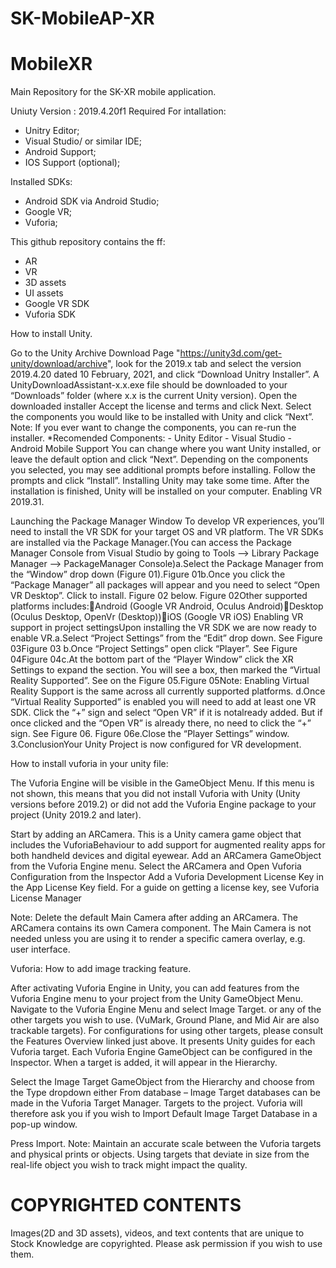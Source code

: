 # SK-MobileAP-XR
# MobileXR
Main Repository for the SK-XR mobile application.

Uniuty Version : 2019.4.20f1
Required For intallation: 
  - Unitry Editor; 
  - Visual Studio/ or similar IDE; 
  - Android Support; 
  - IOS Support (optional);

Installed SDKs: 
  - Android SDK via Android Studio; 
  - Google VR; 
  - Vuforia;

This github repository contains the ff:
  - AR
  - VR
  - 3D assets
  - UI assets
  - Google VR SDK
  - Vuforia SDK



How to install Unity.

Go to the Unity Archive Download Page "https://unity3d.com/get-unity/download/archive", look for the 2019.x tab and select the version 2019.4.20 dated 10 February, 2021, and click “Download Unitry Installer”. A UnityDownloadAssistant-x.x.exe file should be downloaded to your “Downloads” folder (where x.x is the current Unity version).
Open the downloaded installer
Accept the license and terms and click Next.
Select the components you would like to be installed with Unity and click “Next”. Note: If you ever want to change the components, you can re-run the installer.
  *Recomended Components:
        - Unity Editor
        - Visual Studio
        - Android Mobile Support
You can change where you want Unity installed, or leave the default option and click “Next”.
Depending on the components you selected, you may see additional prompts before installing. Follow the prompts and click “Install”. Installing Unity may take some time. After the installation is finished, Unity will be installed on your computer.
Enabling VR 2019.31.

Launching the Package Manager Window To develop VR experiences, you’ll need to install the VR SDK for your target OS and VR platform. The VR SDKs are installed via the Package Manager.(You can access the Package Manager Console from Visual Studio by going to Tools --> Library Package Manager --> PackageManager Console)a.Select the Package Manager from the “Window” drop down (Figure 01).Figure 01b.Once you click the “Package Manager” all packages will appear and you need to select “Open VR Desktop”. Click to install. Figure 02 below. Figure 02Other supported platforms includes:Android (Google VR Android, Oculus Android)Desktop (Oculus Desktop, OpenVr (Desktop))iOS (Google VR iOS)
Enabling VR support in project settingsUpon installing the VR SDK we are now ready to enable VR.a.Select “Project Settings” from the “Edit” drop down. See Figure 03Figure 03 b.Once “Project Settings” open click “Player”. See Figure 04Figure 04c.At the bottom part of the “Player Window” click the XR Settings to expand the section. You will see a box, then marked the “Virtual Reality Supported”. See on the Figure 05.Figure 05Note: Enabling Virtual Reality Support is the same across all currently supported platforms. d.Once “Virtual Reality Supported” is enabled you will need to add at least one VR SDK. Click the “+” sign and select “Open VR” if it is notalready added. But if once clicked and the “Open VR” is already there, no need to click the “+” sign. See Figure 06. Figure 06e.Close the “Player Settings” window. 3.ConclusionYour Unity Project is now configured for VR development.


How to install vuforia in your unity file:

The Vuforia Engine will be visible in the GameObject Menu.
If this menu is not shown, this means that you did not install Vuforia with Unity (Unity versions before 2019.2) or did not add the Vuforia Engine package to your project (Unity 2019.2 and later).

Start by adding an ARCamera. This is a Unity camera game object that includes the VuforiaBehaviour to add support for augmented reality apps for both handheld devices and digital eyewear.
Add an ARCamera GameObject from the Vuforia Engine menu. Select the ARCamera and Open Vuforia Configuration from the Inspector Add a Vuforia Development License Key in the App License Key field. For a guide on getting a license key, see Vuforia License Manager

Note: Delete the default Main Camera after adding an ARCamera. The ARCamera contains its own Camera component. The Main Camera is not needed unless you are using it to render a specific camera overlay, e.g. user interface.

Vuforia: How to add image tracking feature.

After activating Vuforia Engine in Unity, you can add features from the Vuforia Engine menu to your project from the Unity GameObject Menu.
Navigate to the Vuforia Engine Menu and select Image Target. or any of the other targets you wish to use. (VuMark, Ground Plane, and Mid Air are also trackable targets). For configurations for using other targets, please consult the Features Overview linked just above. It presents Unity guides for each Vuforia target.
Each Vuforia Engine GameObject can be configured in the Inspector. When a target is added, it will appear in the Hierarchy.

Select the Image Target GameObject from the Hierarchy and choose from the Type dropdown either From database – Image Target databases can be made in the Vuforia Target Manager. Targets to the project. Vuforia will therefore ask you if you wish to Import Default Image Target Database in a pop-up window.

Press Import. Note: Maintain an accurate scale between the Vuforia targets and physical prints or objects. Using targets that deviate in size from the real-life object you wish to track might impact the quality.

# COPYRIGHTED CONTENTS
Images(2D and 3D assets), videos, and text contents that are unique to Stock Knowledge are copyrighted. Please ask permission if you wish to use them.
